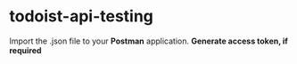 # todoist-api-testing

Import the .json file to your <b>Postman</b> application. 
**Generate access token, if required**
